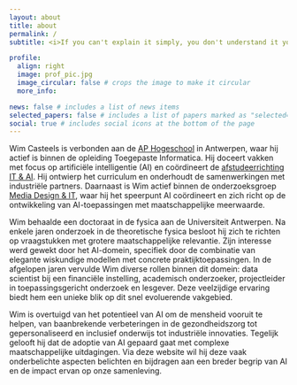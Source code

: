 ```yaml
---
layout: about
title: about
permalink: /
subtitle: <i>If you can't explain it simply, you don't understand it yourself</i> - Albert Einstein

profile:
  align: right
  image: prof_pic.jpg
  image_circular: false # crops the image to make it circular
  more_info: 

news: false # includes a list of news items
selected_papers: false # includes a list of papers marked as "selected={true}"
social: true # includes social icons at the bottom of the page
---
```


Wim Casteels is verbonden aan de [AP Hogeschool](https://www.ap.be/) in Antwerpen, waar hij actief is binnen de opleiding Toegepaste Informatica. Hij doceert vakken met focus op artificiële intelligentie (AI) en coördineert de [afstudeerrichting IT & AI](https://www.ap.be/opleiding/it/artificial-intelligence). Hij ontwierp het curriculum en onderhoudt de samenwerkingen met industriële partners. Daarnaast is Wim actief binnen de onderzoeksgroep [Media Design & IT](https://www.ap.be/expertise/media-design-it), waar hij het speerpunt AI coördineert en zich richt op de ontwikkeling van AI-toepassingen met maatschappelijke meerwaarde.

Wim behaalde een doctoraat in de fysica aan de Universiteit Antwerpen. Na enkele jaren onderzoek in de theoretische fysica besloot hij zich te richten op vraagstukken met grotere maatschappelijke relevantie. Zijn interesse werd gewekt door het AI-domein, specifiek door de combinatie van elegante wiskundige modellen met concrete praktijktoepassingen. In de afgelopen jaren vervulde Wim diverse rollen binnen dit domein: data scientist bij een financiële instelling, academisch onderzoeker, projectleider in toepassingsgericht onderzoek en lesgever. Deze veelzijdige ervaring biedt hem een unieke blik op dit snel evoluerende vakgebied.

Wim is overtuigd van het potentieel van AI om de mensheid vooruit te helpen, van baanbrekende verbeteringen in de gezondheidszorg tot gepersonaliseerd en inclusief onderwijs tot industriële innovaties. Tegelijk gelooft hij dat de adoptie van AI gepaard gaat met complexe maatschappelijke uitdagingen. Via deze website wil hij deze vaak onderbelichte aspecten belichten en bijdragen aan een breder begrip van AI en de impact ervan op onze samenleving.